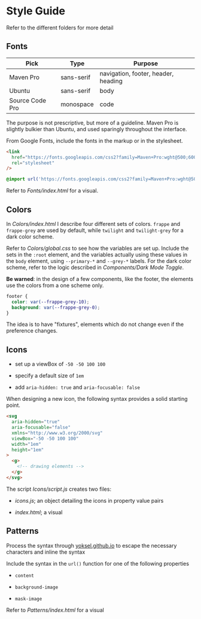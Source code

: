 # Style Guide

Refer to the different folders for more detail

## Fonts

| Pick            | Type       | Purpose                             |
| --------------- | ---------- | ----------------------------------- |
| Maven Pro       | sans-serif | navigation, footer, header, heading |
| Ubuntu          | sans-serif | body                                |
| Source Code Pro | monospace  | code                                |

The purpose is not prescriptive, but more of a guideline. Maven Pro is slightly bulkier than Ubuntu, and used sparingly throughout the interface.

From Google Fonts, include the fonts in the markup or in the stylesheet.

```html
<link
  href="https://fonts.googleapis.com/css2?family=Maven+Pro:wght@500;600;700&family=Source+Code+Pro&family=Ubuntu:ital,wght@0,400;0,700;1,400;1,700&display=swap"
  rel="stylesheet"
/>
```

```css
@import url('https://fonts.googleapis.com/css2?family=Maven+Pro:wght@500;600;700&family=Source+Code+Pro&family=Ubuntu:ital,wght@0,400;0,700;1,400;1,700&display=swap');
```

Refer to _Fonts/index.html_ for a visual.

## Colors

In _Colors/index.html_ I describe four different sets of colors. `frappe` and `frappe-grey` are used by default, while `twilight` and `twilight-grey` for a dark color scheme.

Refer to _Colors/global.css_ to see how the variables are set up. Include the sets in the `:root` element, and the variables actually using these values in the `body` element, using `--primary-*` and `--grey-*` labels. For the dark color scheme, refer to the logic described in _Components/Dark Mode Toggle_.

**Be warned**: in the design of a few components, like the footer, the elements use the colors from a one scheme only.

```css
footer {
  color: var(--frappe-grey-10);
  background: var(--frappe-grey-0);
}
```

The idea is to have "fixtures", elements which do not change even if the preference changes.

## Icons

- set up a viewBox of `-50 -50 100 100`

- specify a default size of `1em`

- add `aria-hidden: true` and `aria-focusable: false`

When designing a new icon, the following syntax provides a solid starting point.

```html
<svg
  aria-hidden="true"
  aria-focusable="false"
  xmlns="http://www.w3.org/2000/svg"
  viewBox="-50 -50 100 100"
  width="1em"
  height="1em"
>
  <g>
    <!-- drawing elements -->
  </g>
</svg>
```

The script _Icons/script.js_ creates two files:

- _icons.js_; an object detailing the icons in property value pairs

- _index.html_; a visual

## Patterns

Process the syntax through [yoksel.github.io](http://yoksel.github.io/url-encoder/) to escape the necessary characters and inline the syntax

Include the syntax in the `url()` function for one of the following properties

- `content`

- `background-image`

- `mask-image`

Refer to _Patterns/index.html_ for a visual
